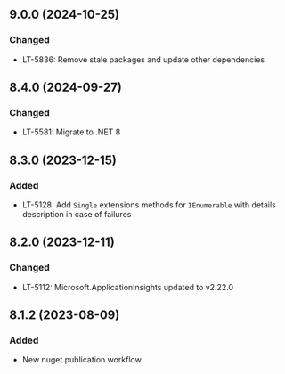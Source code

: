 ## 9.0.0 (2024-10-25)

### Changed
- LT-5836: Remove stale packages and update other dependencies

## 8.4.0 (2024-09-27)

### Changed
- LT-5581: Migrate to .NET 8

## 8.3.0 (2023-12-15)

### Added
- LT-5128: Add `Single` extensions methods for `IEnumerable` with details description in case of failures 

## 8.2.0 (2023-12-11)

### Changed 
- LT-5112: Microsoft.ApplicationInsights updated to v2.22.0

## 8.1.2 (2023-08-09)

### Added 
- New nuget publication workflow
